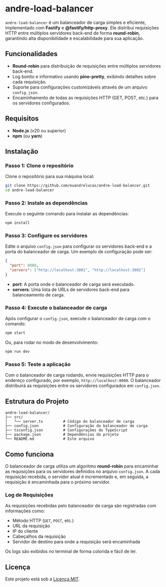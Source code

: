 # andre-load-balancer

`andre-load-balancer` é um balanceador de carga simples e eficiente, implementado com **Fastify** e **@fastify/http-proxy**. Ele distribui requisições HTTP entre múltiplos servidores back-end de forma **round-robin**, garantindo alta disponibilidade e escalabilidade para sua aplicação.

## Funcionalidades

- **Round-robin** para distribuição de requisições entre múltiplos servidores back-end.
- Log bonito e informativo usando **pino-pretty**, exibindo detalhes sobre cada requisição.
- Suporte para configurações customizáveis através de um arquivo `config.json`.
- Encaminhamento de todas as requisições HTTP (GET, POST, etc.) para os servidores configurados.

## Requisitos

- **Node.js** (v20 ou superior)
- **npm** (ou **yarn**)

## Instalação

### Passo 1: Clone o repositório

Clone o repositório para sua máquina local:

```bash
git clone https://github.com/euandrelucas/andre-load-balancer.git
cd andre-load-balancer
```

### Passo 2: Instale as dependências

Execute o seguinte comando para instalar as dependências:

```bash
npm install
```

### Passo 3: Configure os servidores

Edite o arquivo `config.json` para configurar os servidores back-end e a porta do balanceador de carga. Um exemplo de configuração pode ser:

```json
{
  "port": 8080,
  "servers": ["http://localhost:3001", "http://localhost:3002"]
}
```

- **port**: A porta onde o balanceador de carga será executado.
- **servers**: Uma lista de URLs de servidores back-end para balanceamento de carga.

### Passo 4: Execute o balanceador de carga

Após configurar o `config.json`, execute o balanceador de carga com o comando:

```bash
npm start
```

Ou, para rodar no modo de desenvolvimento:

```bash
npm run dev
```

### Passo 5: Teste a aplicação

Com o balanceador de carga rodando, envie requisições HTTP para o endereço configurado, por exemplo, `http://localhost:8080`. O balanceador distribuirá as requisições entre os servidores configurados em `config.json`.

## Estrutura do Projeto

```
andre-load-balancer/
├── src/
│   └── server.ts         # Código do balanceador de carga
├── config.json           # Configuração do balanceador de carga
├── tsconfig.json         # Configurações do TypeScript
├── package.json          # Dependências do projeto
└── README.md             # Este arquivo
```

## Como funciona

O balanceador de carga utiliza um algoritmo **round-robin** para encaminhar as requisições para os servidores definidos no arquivo `config.json`. A cada requisição recebida, o servidor atual é incrementado e, em seguida, a requisição é encaminhada para o próximo servidor.

### Log de Requisições

As requisições recebidas pelo balanceador de carga são registradas com informações como:

- Método HTTP (`GET`, `POST`, etc.)
- URL da requisição
- IP do cliente
- Cabeçalhos da requisição
- Servidor de destino para onde a requisição será encaminhada

Os logs são exibidos no terminal de forma colorida e fácil de ler.

## Licença

Este projeto está sob a [Licença MIT](LICENSE).
